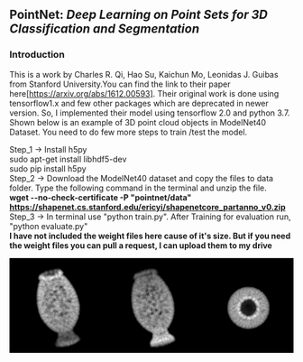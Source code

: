 ## PointNet: *Deep Learning on Point Sets for 3D Classification and Segmentation*
### Introduction
This is a work by Charles R. Qi, Hao Su, Kaichun Mo, Leonidas J. Guibas from Stanford University.You can find the link to their paper here[https://arxiv.org/abs/1612.00593]. Their original work is done using tensorflow1.x and few other packages which are deprecated in newer version. So, I implemented their model using tensorflow 2.0 and python 3.7. Shown below is an example of 3D point cloud objects in ModelNet40 Dataset. You need to do few more steps to train /test the model.

Step_1 -> Install h5py<br>
          sudo apt-get install libhdf5-dev<br>
          sudo pip install h5py<br>
Step_2 -> Download the ModelNet40 dataset and copy the files to data folder. Type the following command in the terminal and unzip the file.<br>
<b>wget --no-check-certificate -P "pointnet/data" https://shapenet.cs.stanford.edu/ericyi/shapenetcore_partanno_v0.zip</b><br>
 Step_3 -> In terminal use "python train.py". After Training for evaluation run, "python evaluate.py"<br>
<b> I have not included the weight files here cause of it's size. But if you need the weight files you can pull a request, I can upload them to my drive </b>
 
![3D point cloud vase](https://github.com/SonuDileep/3-D-Object-Detection-using-PointNet/blob/master/vase.jpg)

